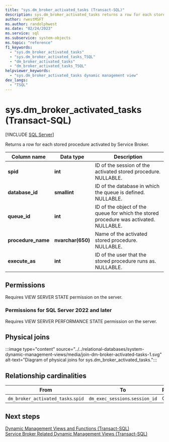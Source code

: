 ```yaml
---
title: "sys.dm_broker_activated_tasks (Transact-SQL)"
description: sys.dm_broker_activated_tasks returns a row for each stored procedure activated by Service Broker.
author: rwestMSFT
ms.author: randolphwest
ms.date: "02/24/2023"
ms.service: sql
ms.subservice: system-objects
ms.topic: "reference"
f1_keywords:
  - "sys.dm_broker_activated_tasks"
  - "sys.dm_broker_activated_tasks_TSQL"
  - "dm_broker_activated_tasks"
  - "dm_broker_activated_tasks_TSQL"
helpviewer_keywords:
  - "sys.dm_broker_activated_tasks dynamic management view"
dev_langs:
  - "TSQL"
---
```

# sys.dm_broker_activated_tasks (Transact-SQL)
[!INCLUDE [SQL Server](../../includes/applies-to-version/sqlserver.md)]

  Returns a row for each stored procedure activated by Service Broker.  
 

|Column name|Data type|Description|  
|-----------------|---------------|-----------------|  
|**spid**|**int**|ID of the session of the activated stored procedure. NULLABLE.|  
|**database_id**|**smallint**|ID of the database in which the queue is defined. NULLABLE.|  
|**queue_id**|**int**|ID of the object of the queue for which the stored procedure was activated. NULLABLE.|  
|**procedure_name**|**nvarchar(650)**|Name of the activated stored procedure. NULLABLE.|  
|**execute_as**|**int**|ID of the user that the stored procedure runs as. NULLABLE.|  
  
## Permissions  
 Requires VIEW SERVER STATE permission on the server.  
  
### Permissions for SQL Server 2022 and later

Requires VIEW SERVER PERFORMANCE STATE permission on the server.

## Physical joins  
 
:::image type="content" source="../../relational-databases/system-dynamic-management-views/media/join-dm-broker-activated-tasks-1.svg" alt-text="Diagram of physical joins for sys.dm_broker_activated_tasks.":::
  
## Relationship cardinalities  
  
|From|To|Relationship|  
|----------|--------|------------------|  
|`dm_broker_activated_tasks`.`spid`|`dm_exec_sessions`.`session_id`|One-to-one|  
  
## Next steps
 [Dynamic Management Views and Functions &#40;Transact-SQL&#41;](~/relational-databases/system-dynamic-management-views/system-dynamic-management-views.md)   
 [Service Broker Related Dynamic Management Views &#40;Transact-SQL&#41;](../../relational-databases/system-dynamic-management-views/service-broker-related-dynamic-management-views-transact-sql.md)  
